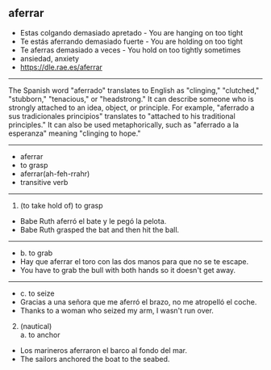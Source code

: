 

## aferrar

- Estas colgando demasiado apretado - You are hanging on too tight
- Te estás aferrando demasiado fuerte - You are holding on too tight
- Te aferras demasiado a veces - You hold on too tightly sometimes
- ansiedad, anxiety
- https://dle.rae.es/aferrar

---

The Spanish word "aferrado" translates to English as "clinging," "clutched," "stubborn," "tenacious," or "headstrong." It can describe someone who is strongly attached to an idea, object, or principle. For example, "aferrado a sus tradicionales principios" translates to "attached to his traditional principles." It can also be used metaphorically, such as "aferrado a la esperanza" meaning "clinging to hope."

---

- aferrar
- to grasp
- aferrar(ah-feh-rrahr)   
- transitive verb

---

1. (to take hold of) to grasp

- Babe Ruth aferró el bate y le pegó la pelota.
- Babe Ruth grasped the bat and then hit the ball.

---

- b. to grab  
- Hay que aferrar el toro con las dos manos para que no se te escape.
- You have to grab the bull with both hands so it doesn't get away.

---

- c. to seize  
- Gracias a una señora que me aferró el brazo, no me atropelló el coche.
- Thanks to a woman who seized my arm, I wasn't run over.

2. (nautical)  
a. to anchor  

- Los marineros aferraron el barco al fondo del mar.
- The sailors anchored the boat to the seabed.
